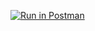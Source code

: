 [![Run in Postman](https://run.pstmn.io/button.svg)](https://app.getpostman.com/run-collection/fab4945fc8878f2eefe8)
